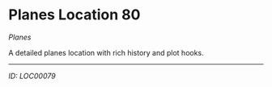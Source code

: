 # Planes Location 80

*Planes*

A detailed planes location with rich history and plot hooks.

---
*ID: LOC00079*
